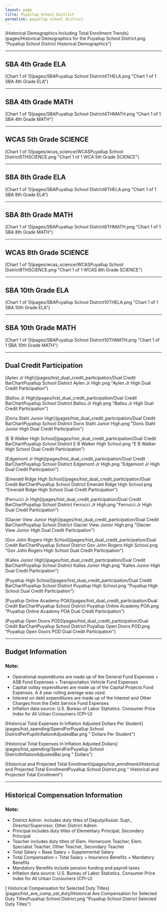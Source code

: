 ```yaml
---
layout: page
title: Puyallup School District
permalink: puyallup school district
---
```



[Historical Demographics Including Total Enrollment Trends](pages/Historical Demographics for the Puyallup School District.png "Puyallup School District Historical Demographics")

___

## SBA 4th Grade ELA

[Chart 1 of 1](pages/SBAPuyallup School District4THELA.png "Chart 1 of 1 SBA 4th Grade ELA")


___

## SBA 4th Grade MATH

[Chart 1 of 1](pages/SBAPuyallup School District4THMATH.png "Chart 1 of 1 SBA 4th Grade MATH")


___

## WCAS 5th Grade SCIENCE

[Chart 1 of 1](pages/wcas_science/WCASPuyallup School District5THSCIENCE.png "Chart 1 of 1 WCA 5th Grade SCIENCE")


___

## SBA 8th Grade ELA

[Chart 1 of 1](pages/SBAPuyallup School District8THELA.png "Chart 1 of 1 SBA 8th Grade ELA")


___

## SBA 8th Grade MATH

[Chart 1 of 1](pages/SBAPuyallup School District8THMATH.png "Chart 1 of 1 SBA 8th Grade MATH")


___

## WCAS 8th Grade SCIENCE

[Chart 1 of 1](pages/wcas_science/WCASPuyallup School District8THSCIENCE.png "Chart 1 of 1 WCAS 8th Grade SCIENCE")


___

## SBA 10th Grade ELA

[Chart 1 of 1](pages/SBAPuyallup School District10THELA.png "Chart 1 of 1 SBA 10th Grade ELA")


___

## SBA 10th Grade MATH

[Chart 1 of 1](pages/SBAPuyallup School District10THMATH.png "Chart 1 of 1 SBA 10th Grade MATH")


___

## Dual Credit Participation

[Aylen Jr High](pages/hist_dual_credit_participation/Dual Credit BarChartPuyallup School District Aylen Jr High.png "Aylen Jr High Dual Credit Participation")

[Ballou Jr High](pages/hist_dual_credit_participation/Dual Credit BarChartPuyallup School District Ballou Jr High.png "Ballou Jr High Dual Credit Participation")

[Doris Stahl Junior High](pages/hist_dual_credit_participation/Dual Credit BarChartPuyallup School District Doris Stahl Junior High.png "Doris Stahl Junior High Dual Credit Participation")

[E B Walker High School](pages/hist_dual_credit_participation/Dual Credit BarChartPuyallup School District E B Walker High School.png "E B Walker High School Dual Credit Participation")

[Edgemont Jr High](pages/hist_dual_credit_participation/Dual Credit BarChartPuyallup School District Edgemont Jr High.png "Edgemont Jr High Dual Credit Participation")

[Emerald Ridge High School](pages/hist_dual_credit_participation/Dual Credit BarChartPuyallup School District Emerald Ridge High School.png "Emerald Ridge High School Dual Credit Participation")

[Ferrucci Jr High](pages/hist_dual_credit_participation/Dual Credit BarChartPuyallup School District Ferrucci Jr High.png "Ferrucci Jr High Dual Credit Participation")

[Glacier View Junior High](pages/hist_dual_credit_participation/Dual Credit BarChartPuyallup School District Glacier View Junior High.png "Glacier View Junior High Dual Credit Participation")

[Gov John Rogers High School](pages/hist_dual_credit_participation/Dual Credit BarChartPuyallup School District Gov John Rogers High School.png "Gov John Rogers High School Dual Credit Participation")

[Kalles Junior High](pages/hist_dual_credit_participation/Dual Credit BarChartPuyallup School District Kalles Junior High.png "Kalles Junior High Dual Credit Participation")

[Puyallup High School](pages/hist_dual_credit_participation/Dual Credit BarChartPuyallup School District Puyallup High School.png "Puyallup High School Dual Credit Participation")

[Puyallup Online Academy POA](pages/hist_dual_credit_participation/Dual Credit BarChartPuyallup School District Puyallup Online Academy POA.png "Puyallup Online Academy POA Dual Credit Participation")

[Puyallup Open Doors POD](pages/hist_dual_credit_participation/Dual Credit BarChartPuyallup School District Puyallup Open Doors POD.png "Puyallup Open Doors POD Dual Credit Participation")


___

## Budget Information
### Note:
- Operational expenditures are made up of the General Fund Expenses + ASB Fund Expenses + Transportation Vehicle Fund Expenses
- Capital outlay expenditures are made up of the Capital Projects Fund Expenses. A 4 year rolling average was used.
- Interest on debt expenditures are made up of the Interest and Other Charges from the Debt Service Fund Expenses
- Inflation data source: U.S. Bureau of Labor Statistics. Consumer Price Index for All Urban Consumers (CPI-U)

[Historical Total Expenses In Inflation Adjusted Dollars Per Student](pages/hist_spending/SpendForPuyallup School DistrictPerPupilInflationAdjustedBar.png " Dollars Per Student")

[Historical Total Expenses In Inflation Adjusted Dollars](pages/hist_spending/SpendForPuyallup School DistrictInflationAdjustedBar.png " Dollars")

[Historical and Projected Total Enrollment](pages/hist_enrollment/Historical and Projected Total EnrollmentPuyallup School District.png " Historical and Projected Total Enrollment")


___

## Historical Compensation Information
### Note:
- District Admin. includes duty titles of Deputy/Assist. Supt., Director/Supervisor, Other District Admin.
- Principal includes duty titles of Elementary Principal, Secondary Principal
- Teacher includes duty titles of Elem. Homeroom Teacher, Elem. Specialist Teacher, Other Teacher, Secondary Teacher
- Total Salary = Base Salary + Supplemental Salary
- Total Compensation = Total Salary + Insurance Benefits + Mandatory Benefits
- Mandatory Benefits include pension funding and payroll taxes
- Inflation data source: U.S. Bureau of Labor Statistics. Consumer Price Index for All Urban Consumers (CPI-U)

[ Historical Compensation for Selected Duty Titles](pages/hist_ave_comp_sel_duty/Historical Ave Compensation for Selected Duty TitlesPuyallup School District.png "Puyallup School District Selected Duty Titles")

